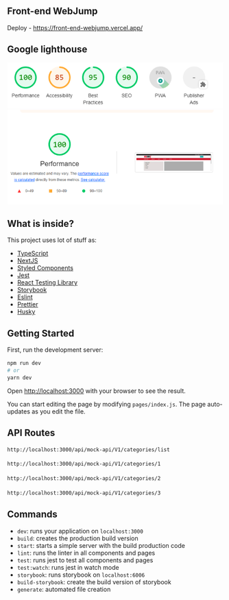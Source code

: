 ## Front-end WebJump
Deploy - https://front-end-webjump.vercel.app/

## Google lighthouse

<img src="public/img/lighthouse1.PNG" alt="A developer facing a screen with code.">
</br>
<img src="public/img/lighthouse2.PNG" alt="A developer facing a screen with code.">

## What is inside?

This project uses lot of stuff as:

- [TypeScript](https://www.typescriptlang.org/)
- [NextJS](https://nextjs.org/)
- [Styled Components](https://styled-components.com/)
- [Jest](https://jestjs.io/)
- [React Testing Library](https://testing-library.com/docs/react-testing-library/intro)
- [Storybook](https://storybook.js.org/)
- [Eslint](https://eslint.org/)
- [Prettier](https://prettier.io/)
- [Husky](https://github.com/typicode/husky)

## Getting Started

First, run the development server:

```bash
npm run dev
# or
yarn dev
```

Open [http://localhost:3000](http://localhost:3000) with your browser to see the result.

You can start editing the page by modifying `pages/index.js`. The page auto-updates as you edit the file.

## API Routes

```bash
http://localhost:3000/api/mock-api/V1/categories/list

http://localhost:3000/api/mock-api/V1/categories/1

http://localhost:3000/api/mock-api/V1/categories/2

http://localhost:3000/api/mock-api/V1/categories/3
```

## Commands

- `dev`: runs your application on `localhost:3000`
- `build`: creates the production build version
- `start`: starts a simple server with the build production code
- `lint`: runs the linter in all components and pages
- `test`: runs jest to test all components and pages
- `test:watch`: runs jest in watch mode
- `storybook`: runs storybook on `localhost:6006`
- `build-storybook`: create the build version of storybook
- `generate`: automated file creation

